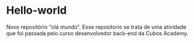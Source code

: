 # Hello-world
Novo repositório "olá  mundo". 
Esse repositorio se trata de uma atividade que foi passada pelo curso desenvolvedor back-end da Cubos Academy.
